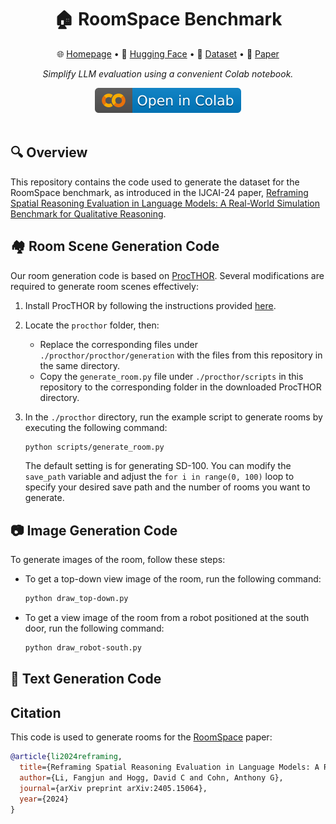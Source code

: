 <div align="center">
  <h1>🏠 RoomSpace Benchmark</h1> 
  <p>
    🌐 <a href="https://roomspace-benchmark.web.app/">Homepage</a> • 
    🤗 <a href="https://huggingface.co/datasets/Fangjun/RoomSpace">Hugging Face</a> • 
    📁 <a href="https://archive.researchdata.leeds.ac.uk/1293/">Dataset</a> • 
    📙 <a href="https://arxiv.org/abs/2405.15064">Paper</a>
  </p>
   <p><em>Simplify LLM evaluation using a convenient Colab notebook.</em></p>
   <a href="https://colab.research.google.com/drive/1fAK8J1UHAjMm-mNVsuzIbEZd-SZG6bX-?usp=sharing"><img src="img/colab.svg" alt="Open In Colab"></a></center>
</div>
<br/>






## 🔍 Overview

This repository contains the code used to generate the dataset for the RoomSpace benchmark, as introduced in the IJCAI-24 paper, [Reframing Spatial Reasoning Evaluation in Language Models: A Real-World Simulation Benchmark for Qualitative Reasoning](https://arxiv.org/pdf/2405.15064.pdf).

## 🏘️ Room Scene Generation Code
Our room generation code is based on [ProcTHOR](https://procthor.allenai.org/). Several modifications are required to generate room scenes effectively:

1. Install ProcTHOR by following the instructions provided [here](https://github.com/allenai/procthor).
2. Locate the `procthor` folder, then:
   - Replace the corresponding files under `./procthor/procthor/generation` with the files from this repository in the same directory.
   - Copy the `generate_room.py` file under `./procthor/scripts` in this repository to the corresponding folder in the downloaded ProcTHOR directory.
3. In the `./procthor` directory, run the example script to generate rooms by executing the following command:
   ```bash
   python scripts/generate_room.py
   ```

   The default setting is for generating SD-100. You can modify the `save_path` variable and adjust the `for i in range(0, 100)` loop to specify your desired save path and the number of rooms you want to generate.

## 📷 Image Generation Code

To generate images of the room, follow these steps:

- To get a top-down view image of the room, run the following command:
  ```bash
  python draw_top-down.py
  ```

- To get a view image of the room from a robot positioned at the south door, run the following command:
  ```bash
  python draw_robot-south.py
  ```

## 📃 Text Generation Code




## Citation

This code is used to generate rooms for the [RoomSpace](https://arxiv.org/pdf/2405.15064) paper:

```bibtex
@article{li2024reframing,
  title={Reframing Spatial Reasoning Evaluation in Language Models: A Real-World Simulation Benchmark for Qualitative Reasoning},
  author={Li, Fangjun and Hogg, David C and Cohn, Anthony G},
  journal={arXiv preprint arXiv:2405.15064},
  year={2024}
}
